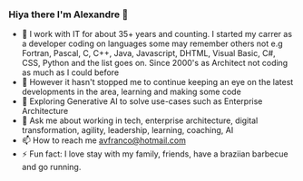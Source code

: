 ### Hiya there I'm Alexandre 👋

- 🔭 I work with IT for about 35+ years and counting. I started my carrer as a developer coding on languages some may remember others not e.g Fortran, Pascal, C, C++, Java, Javascript, DHTML, Visual Basic, C#, CSS, Python and the list goes on. Since 2000's as Architect not coding as much as I could before
- 🌱 However it hasn't stopped me to continue keeping an eye on the latest developments in the area, learning and making some code
- 🔭 Exploring Generative AI to solve use-cases such as Enterprise Architecture
- 💬 Ask me about working in tech, enterprise architecture, digital transformation, agility, leadership, learning, coaching, AI 
- 📫 How to reach me avfranco@hotmail.com
- ⚡ Fun fact: I love stay with my family, friends, have a braziian barbecue and go running.

<!--
**avfranco-br/avfranco-br** is a ✨ _special_ ✨ repository because its `README.md` (this file) appears on your GitHub profile.

Here are some ideas to get you started:

- 🔭 I’m currently working on ...
- 🌱 I’m currently learning ...
- 👯 I’m looking to collaborate on ...
- 🤔 I’m looking for help with ...
- 💬 Ask me about ...
- 📫 How to reach me: ...
- 😄 Pronouns: ...
- ⚡ Fun fact: ...
-->
